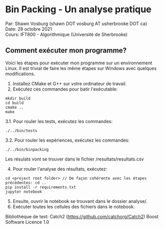 # Bin Packing - Un analyse pratique

Par: Shawn Vosburg (shawn DOT vosburg AT usherbrooke DOT ca)  
Date: 28 octobre 2021  
Cours: IFT800 - Algorithmique (Université de Sherbrooke)  

## Comment exécuter mon programme?

Voici les étapes pour exécuter mon programme sur un environnement Linux. Il est trivial de faire les même étapes sur Windows avec quelques modifications. 

1. Installez CMake et G++ sur votre ordinateur de travail.
2. Exécutez ces commandes pour batir l'exécutable:
```
mkdir build
cd build
cmake ..
make
```
3.1. Pour rouler les tests, exécutez les commandes:
```
./../bin/tests
```

3.2. Pour rouler les expériences, exécutez les commandes:
```
./../bin/binpacking
```

Les résulats vont se trouver dans le fichier <project root folder>/resultats/resultats.csv

4. Pour rouler l'analyse des résultats, exécutez:
```
cd <project root folder> // De façon cohérente avec les étapes précédentes: cd ..  
pip install -r requirements.txt
jupyter notebook
```
5. Ensuite, ouvrir le notebook se trouvant dans le dossier analyse/. 
6. Exécuter toutes les cellules des fichiers dans le notebook.

Bibliothèque de test: Catch2 (https://github.com/catchorg/Catch2) Boost Software Licence 1.0
